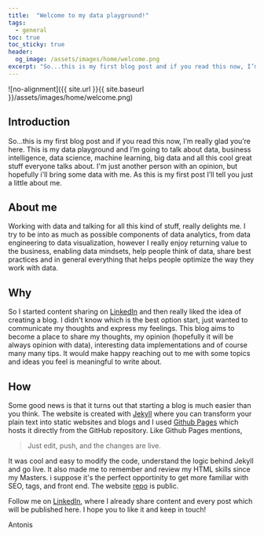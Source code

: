 ```yaml
---
title:  "Welcome to my data playground!"
tags:
  - general
toc: true
toc_sticky: true
header:
  og_image: /assets/images/home/welcome.png
excerpt: "So...this is my first blog post and if you read this now, I’m really glad you’re here."
---
```


![no-alignment]({{ site.url }}{{ site.baseurl }}/assets/images/home/welcome.png)

## Introduction
 So...this is my first blog post and if you read this now, I’m really glad you’re here. This is my data playground and I’m going to talk about data, business intelligence, data science, machine learning, big data and all this cool great stuff everyone talks about. I'm just another person with an opinion, but hopefully i'll bring some data with me. As this is my first post I’ll tell you just a little about me.
## About me
Working with data and talking for all this kind of stuff, really delights me. I try to be into as much as possible components of data analytics, from data engineering to data visualization, however I really enjoy returning value to the business, enabling data mindsets, help people think of data, share best practices and in general everything that helps people optimize the way they work with data.
## Why
So I started content sharing on [LinkedIn](https://www.linkedin.com/in/antonios-angelakis-249899101/) and then really liked the idea of creating a blog. I didn't know which is the best option start, just wanted to communicate my thoughts and express my feelings.
This blog aims to become a place to share my thoughts, my opinion (hopefully it will be always opinion with data), interesting data implementations and of course many many tips. 
It would make happy reaching out to me with some topics and ideas you feel is meaningful to write about. 
## How
Some good news is that it turns out that starting a blog is much easier than you think. The website is created with [Jekyll](https://jekyllrb.com/) where you can transform your plain text into static websites and blogs and I used [Github Pages](https://pages.github.com/) which hosts it directly from the GitHub repository. Like Github Pages mentions,
> Just edit, push, and the changes are live.

It was cool and easy to modify the code, understand the logic behind Jekyll and go live. It also made me to remember and review my HTML skills since my Masters. i suppose it's the perfect opportinity to get more familiar with SEO, tags, and front end. 
The website [repo](https://github.com/angeanto/angeanto.github.io) is public.

Follow me on [LinkedIn](https://www.linkedin.com/in/antonios-angelakis-249899101/), where I already share content and every post which will be published here. I hope you to like it and keep in touch! 

Antonis 